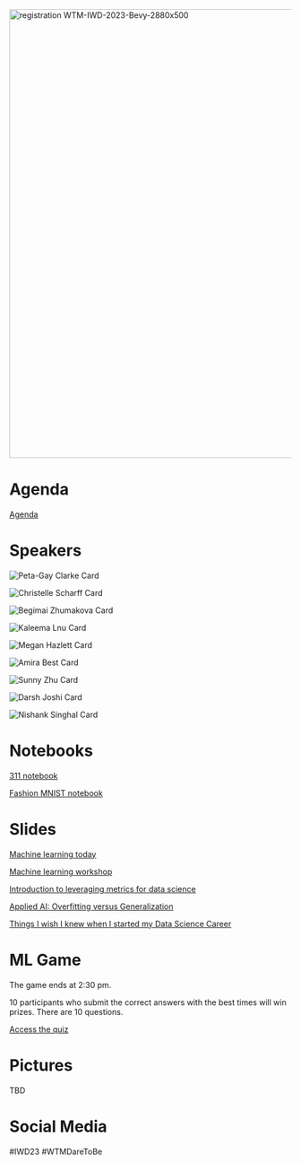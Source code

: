 <img width="800" alt="registration WTM-IWD-2023-Bevy-2880x500" src="https://user-images.githubusercontent.com/761057/227758029-46847ca7-b732-4d94-9775-42b3a9f75c0c.png">

# Agenda

[Agenda](https://docs.google.com/document/d/1QC7cuIBEOLhqyG95x_s_i7OIEPDUQz6lr4nxIH7oHnc/edit#heading=h.cdl466bbyr2j)

# Speakers

![Peta-Gay Clarke Card](https://user-images.githubusercontent.com/761057/227758366-1441b5db-18bc-4100-b183-10f843e29ac8.jpg)

![Christelle Scharff Card](https://user-images.githubusercontent.com/761057/227758392-8a789abb-94fa-4172-8cd5-da1343a48d7c.jpg)

![Begimai Zhumakova Card](https://user-images.githubusercontent.com/761057/227758394-614b45af-9fee-4bed-b96f-8b1062932e55.jpg)

![Kaleema Lnu Card](https://user-images.githubusercontent.com/761057/227758398-c11330df-4ba2-40d4-89ec-fd18ff6028d8.jpg)

![Megan Hazlett Card](https://user-images.githubusercontent.com/761057/227758403-7c843f40-8420-446c-85c5-a4ce99531384.jpg)

![Amira Best Card](https://user-images.githubusercontent.com/761057/227758446-f21328ab-8ee4-4666-8861-e8cd0e6a869a.jpg)

![Sunny Zhu Card](https://user-images.githubusercontent.com/761057/227758411-672679e6-820f-4c3b-8ac8-79c08275913e.jpg)

![Darsh Joshi Card](https://user-images.githubusercontent.com/761057/227758414-a82917f9-bc6d-481e-b388-f96f1870aea7.jpg)

![Nishank Singhal Card](https://user-images.githubusercontent.com/761057/227758419-6fb96803-2155-4d22-bdaf-3107cef886d1.jpg)

# Notebooks

[311 notebook](https://bit.ly/notebook311data)

[Fashion MNIST notebook](https://bit.ly/notebookfashion)

# Slides

[Machine learning today](https://bit.ly/3zkFfpN)

[Machine learning workshop](https://bit.ly/iwdslidesworkshop)

[Introduction to leveraging metrics for data science](https://bit.ly/3JRSEus)

[Applied AI: Overfitting versus Generalization](https://bit.ly/42TSrQ8)

[Things I wish I knew when I started my Data Science Career](https://bit.ly/40wHiDk)

# ML Game

The game ends at 2:30 pm.

10 participants who submit the correct answers with the best times will win prizes. There are 10 questions.

[Access the quiz](https://bit.ly/iwdmlgame)

# Pictures

TBD

# Social Media

#IWD23 #WTMDareToBe
